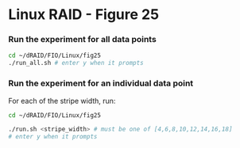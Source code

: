 # Linux RAID - Figure 25

### Run the experiment for all data points
```Bash
cd ~/dRAID/FIO/Linux/fig25
./run_all.sh # enter y when it prompts
```

### Run the experiment for an individual data point

For each of the stripe width, run:
```Bash
cd ~/dRAID/FIO/Linux/fig25

./run.sh <stripe_width> # must be one of [4,6,8,10,12,14,16,18]
# enter y when it prompts 
```